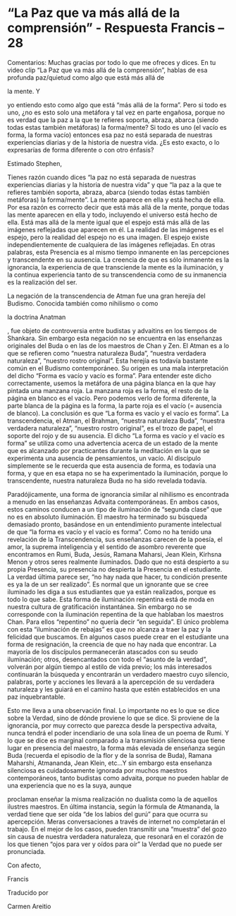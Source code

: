 # “La Paz que va más allá de la comprensión” - Respuesta Francis – 28

Comentarios: Muchas gracias por todo lo que me ofreces y dices. En tu video clip “La Paz que va más allá de la comprensión”, hablas de esa profunda paz/quietud como algo que está más allá de 

la mente. Y

 yo entiendo esto como algo que está “más allá de la forma”. Pero si todo es uno, ¿no es esto solo una metáfora y tal vez en parte engañosa, porque no es verdad que la paz a la que te refieres soporta, abraza, abarca (siendo todas estas también metáforas) la forma/mente? Si todo es uno (el vacío es forma, la forma vacío) entonces esa paz no está separada de nuestras experiencias diarias y de la historia de nuestra vida. ¿Es esto exacto, o lo expresarías de forma diferente o con otro énfasis? 

Estimado Stephen,

Tienes razón cuando dices “la paz no está separada de nuestras experiencias diarias y la historia de nuestra vida” y que “la paz a la que te refieres también soporta, abraza, abarca (siendo todas éstas también metáforas) la forma/mente”. La mente aparece en ella y está hecha de ella. Por esa razón es correcto decir que está más allá de la mente, porque todas las mente aparecen en ella y todo, incluyendo el universo está hecho de ella. Está mas allá de la mente igual que el espejo está más allá de las imágenes reflejadas que aparecen en él. La realidad de las imágenes es el espejo, pero la realidad del espejo no es una imagen. El espejo existe independientemente de cualquiera de las imágenes reflejadas. En otras palabras, esta Presencia es al mismo tiempo inmanente en las percepciones y transcendente en su ausencia. La creencia de que es sólo inmanente es la ignorancia, la experiencia de que transciende la mente es la iluminación, y la continua experiencia tanto de su transcendencia como de su inmanencia es la realización del ser.

La negación de la transcendencia de Atman fue una gran herejía del Budismo. Conocida también como nihilismo o como 

la doctrina Anatman

, fue objeto de controversia entre budistas y advaitins en los tiempos de Shankara. Sin embargo esta negación no se encuentra en las enseñanzas originales del Buda o en las de los maestros de Chan y Zen. El Atman es a lo que se refieren como “nuestra naturaleza Buda”, “nuestra verdadera naturaleza”, “nuestro rostro original”. Esta herejía es todavía bastante común en el Budismo contemporáneo. Su origen es una mala interpretación del dicho “Forma es vacío y vacío es forma”. Para entender este dicho correctamente, usemos la metáfora de una página blanca en la que hay pintada una manzana roja. La manzana roja es la forma, el resto de la página en blanco es el vacío. Pero podemos verlo de forma diferente, la parte blanca de la página es la forma, la parte roja es el vacío (= ausencia de blanco). La conclusión es que “La forma es vacío y el vacío es forma”. La transcendencia, el Atman, el Brahman, “nuestra naturaleza Buda”, “nuestra verdadera naturaleza”, “nuestro rostro original”, es el trozo de papel, el soporte del rojo y de su ausencia. El dicho “La forma es vacío y el vacío es forma” se utiliza como una advertencia acerca de un estado de la mente que es alcanzado por practicantes durante la meditación en la que se experimenta una ausencia de pensamientos, un vacío. Al discípulo simplemente se le recuerda que esta ausencia de forma, es todavía una forma, y que en esa etapa no se ha experimentado la iluminación, porque lo transcendente, nuestra naturaleza Buda no ha sido revelada todavía.

Paradójicamente, una forma de ignorancia similar al nihilismo es encontrada a menudo en las enseñanzas Advaita contemporáneas. En ambos casos, estos caminos conducen a un tipo de iluminación de “segunda clase” que no es en absoluto iluminación. El maestro ha terminado su búsqueda demasiado pronto, basándose en un entendimiento puramente intelectual de que “la forma es vacío y el vacío es forma”. Como no ha tenido una revelación de la Transcendencia, sus enseñanzas carecen de la poesía, el amor, la suprema inteligencia y el sentido de asombro reverente que encontramos en Rumi, Buda, Jesús, Ramana Maharsi, Jean Klein, Kirhsna Menon y otros seres realmente iluminados. Dado que no está despierto a su propia Presencia, su presencia no despierta la Presencia en el estudiante. La verdad última parece ser, “no hay nada que hacer, tu condición presente es ya la de un ser realizado”. Es normal que un ignorante que se cree iluminado les diga a sus estudiantes que ya están realizados, porque es todo lo que sabe. Esta forma de iluminación repentina está de moda en nuestra cultura de gratificación instantánea. Sin embargo no se corresponde con la iluminación repentina de la que hablaban los maestros Chan. Para ellos “repentino” no quería decir “en seguida”. El único problema con esta “iluminación de rebajas” es que no alcanza a traer la paz y la felicidad que buscamos. En algunos casos puede crear en el estudiante una forma de resignación, la creencia de que no hay nada que encontrar. La mayoría de los discípulos permanecerán atascados con su seudo iluminación; otros, desencantados con todo el “asunto de la verdad”, volverán por algún tiempo al estilo de vida previo; los más interesados continuarán la búsqueda y encontrarán un verdadero maestro cuyo silencio, palabras, porte y acciones les llevará a la apercepción de su verdadera naturaleza y les guiará en el camino hasta que estén establecidos en una paz inquebrantable.

Esto me lleva a una observación final. Lo importante no es lo que se dice sobre la Verdad, sino de dónde proviene lo que se dice. Si proviene de la ignorancia, por muy correcto que parezca desde la perspectiva advaita, nunca tendrá el poder incendiario de una sola línea de un poema de Rumi. Y lo que se dice es marginal comparado a la transmisión silenciosa que tiene lugar en presencia del maestro, la forma más elevada de enseñanza según Buda (recuerda el episodio de la flor y de la sonrisa de Buda), Ramana Maharshi, Atmananda, Jean Klein, etc…Y sin embargo esta enseñanza silenciosa es cuidadosamente ignorada por muchos maestros contemporáneos, tanto budistas como advaita, porque no pueden hablar de una experiencia que no es la suya, aunque

proclaman enseñar la misma realización no dualista como la de aquellos ilustres maestros. En última instancia, según la fórmula de Atmananda, la verdad tiene que ser oída “de los labios del gurú” para que ocurra su apercepción. Meras conversaciones a través de internet no completarán el trabajo. En el mejor de los casos, pueden transmitir una “muestra” del gozo sin causa de nuestra verdadera naturaleza, que resonará en el corazón de los que tienen “ojos para ver y oídos para oír” la Verdad que no puede ser pronunciada.

Con afecto,

Francis

Traducido por 

Carmen Areitio

